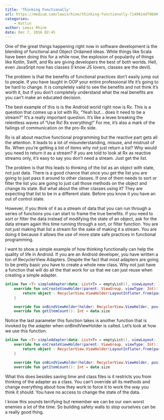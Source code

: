 ```yaml
---
title: 'Thinking Functionally'
url: https://medium.com/lewisrhine/thinking-functionally-7149814df9b9#.1vlgn9qm1
categories:
    - Kotlin
author: Lewis Rhine
date: Dec 7, 2016 02:45
---
```

One of the great things happening right now in software development is the blending of functional and Object Ordained ideas. While things like Scala have been doing this for a while now, the explosion of popularity of things like Kotlin, Swift, and Rx are giving developers the best of both worlds. Hell, even JavaSript now has classes (I know JS lovers, classes are the devil).

The problem is that the benefits of functional practices don’t easily jump out to people. If you have taught in OOP your entire professional life it’s going to be hard to change. It is completely valid to see the benefits and not think it’s worth it, but if you don’t completely understand what the real benefits are you can’t make an educated decision.

The best example of this is is the Android world right now is Rx. This is a question that comes up a lot with Rx, “Yeah but... does it need to be a stream?” It’s a really important question. It’s like a levee breaking the relentless waves of “Use Rx! Rx everything!” For me, it’s also a mark of the failings of communication on the pro-Rx side.

Rx is all about reactive functional programming but the reactive part gets all the attention. It leads to a lot of misunderstanding, misuse, and mistrust of Rx. When you’re getting a list of items why not just return a list? Why would you need to return it as a stream? If you are told to look at Rx as reactive streams only, it’s easy to say you don’t need a stream. Just get the list.

The problem is that this leads to thinking of the list as an object with state, not just data. There is a good chance that once you get the list you are going to just pass it around to other classes. If one of them needs to sort or filter the list you are going to just call those methods on the object and change its state. But what about the other classes using it? They are expecting that list to be in a different state. Before you know it you have an out of control state.

However, if you think of it as a stream of data that you can run through a series of functions you can start to frame the true benefits. If you need to sort or filter the data instead of modifying the state of an object, ask for the data stream again this time running through a sort, or filter function. You are not just making that list a stream for the sake of making it a stream. You are doing it because it allows the use of more state safe practices in functional programming.

I want to show a simple example of how thinking functionally can help the quality of life in Android. If you are an Android developer, you have written a ton of RecyclerView Adapters. Despite the fact that most adapters are going to be pretty basic you have to create a whole new class. Why not just have a function that will do all the that work for us that we can just reuse when creating a simple adapter.

```kotlin
inline fun <T> simpleAdapter(data: List<T> = emptyList(), viewLayout: Int, crossinline bindViewHolder: (holder: RecyclerView.ViewHolder, item: T) -> Unit) = object : RecyclerView.Adapter<RecyclerView.ViewHolder>() {
    override fun onCreateViewHolder(parent: ViewGroup, viewType: Int): RecyclerView.ViewHolder {
        return object : RecyclerView.ViewHolder(LayoutInflater.from(parent.context).inflate(viewLayout, parent, false)) {}
    }

    override fun onBindViewHolder(holder: RecyclerView.ViewHolder, position: Int) = bindViewHolder(holder, data[position])
    override fun getItemCount(): Int = data.size
```

Notice the last parameter this function takes is another function that is invoked by the adapter when onBindViewHolder is called. Let’s look at how we use this function.

```kotlin
inline fun <T> simpleAdapter(data: List<T> = emptyList(), viewLayout: Int, crossinline bindViewHolder: (holder: RecyclerView.ViewHolder, item: T) -> Unit) = object : RecyclerView.Adapter<RecyclerView.ViewHolder>() {
    override fun onCreateViewHolder(parent: ViewGroup, viewType: Int): RecyclerView.ViewHolder {
        return object : RecyclerView.ViewHolder(LayoutInflater.from(parent.context).inflate(viewLayout, parent, false)) {}
    }

    override fun onBindViewHolder(holder: RecyclerView.ViewHolder, position: Int) = bindViewHolder(holder, data[position])
    override fun getItemCount(): Int = data.size
```

What this does besides saving time and class files is it restricts you from thinking of the adapter as a class. You can’t override all its methods and change everything about how they work to force it to work the way you think it should. You have no access to change the state of the data.

I know this sounds terrifying but remember we can be our own worst enemies a lot of the time. So building safety walls to stop ourselves can be a really good thing.
